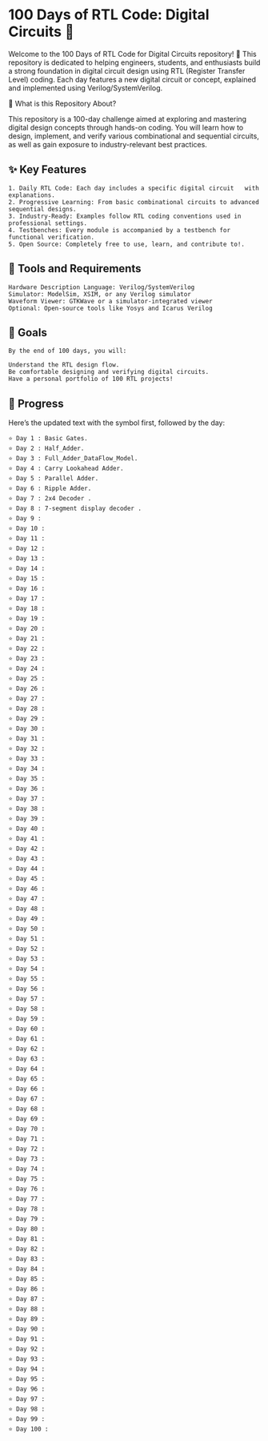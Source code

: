 
# 100 Days of RTL Code: Digital Circuits 🚀

Welcome to the 100 Days of RTL Code for Digital Circuits repository! 🎉 This repository is dedicated to helping engineers, students, and enthusiasts build a strong foundation in digital circuit design using RTL (Register Transfer Level) coding. Each day features a new digital circuit or concept, explained and implemented using Verilog/SystemVerilog.

📜 What is this Repository About?

This repository is a 100-day challenge aimed at exploring and mastering digital design concepts through hands-on coding. You will learn how to design, implement, and verify various combinational and sequential circuits, as well as gain exposure to industry-relevant best practices.

✨ Key Features
---
    1. Daily RTL Code: Each day includes a specific digital circuit   with explanations.
    2. Progressive Learning: From basic combinational circuits to advanced sequential designs.
    3. Industry-Ready: Examples follow RTL coding conventions used in professional settings.
    4. Testbenches: Every module is accompanied by a testbench for functional verification.
    5. Open Source: Completely free to use, learn, and contribute to!.


🔧 Tools and Requirements
---
    Hardware Description Language: Verilog/SystemVerilog
    Simulator: ModelSim, XSIM, or any Verilog simulator
    Waveform Viewer: GTKWave or a simulator-integrated viewer
    Optional: Open-source tools like Yosys and Icarus Verilog


  🎯 Goals
---
    By the end of 100 days, you will:

    Understand the RTL design flow.
    Be comfortable designing and verifying digital circuits.
    Have a personal portfolio of 100 RTL projects!


  📅 Progress
  ---
  Here’s the updated text with the symbol first, followed by the day:

    ⭐ Day 1 : Basic Gates.
    ⭐ Day 2 : Half_Adder.
    ⭐ Day 3 : Full_Adder_DataFlow_Model.
    ⭐ Day 4 : Carry Lookahead Adder.
    ⭐ Day 5 : Parallel Adder.
    ⭐ Day 6 : Ripple Adder.
    ⭐ Day 7 : 2x4 Decoder .
    ⭐ Day 8 : 7-segment display decoder .
    ⭐ Day 9 :
    ⭐ Day 10 :
    ⭐ Day 11 :
    ⭐ Day 12 :
    ⭐ Day 13 :
    ⭐ Day 14 :
    ⭐ Day 15 :
    ⭐ Day 16 :
    ⭐ Day 17 :
    ⭐ Day 18 :
    ⭐ Day 19 :
    ⭐ Day 20 :
    ⭐ Day 21 :
    ⭐ Day 22 :
    ⭐ Day 23 :
    ⭐ Day 24 :
    ⭐ Day 25 :
    ⭐ Day 26 :
    ⭐ Day 27 :
    ⭐ Day 28 :
    ⭐ Day 29 :
    ⭐ Day 30 :
    ⭐ Day 31 :
    ⭐ Day 32 :
    ⭐ Day 33 :
    ⭐ Day 34 :
    ⭐ Day 35 :
    ⭐ Day 36 :
    ⭐ Day 37 :
    ⭐ Day 38 :
    ⭐ Day 39 :
    ⭐ Day 40 :
    ⭐ Day 41 :
    ⭐ Day 42 :
    ⭐ Day 43 :
    ⭐ Day 44 :
    ⭐ Day 45 :
    ⭐ Day 46 :
    ⭐ Day 47 :
    ⭐ Day 48 :
    ⭐ Day 49 :
    ⭐ Day 50 :
    ⭐ Day 51 :
    ⭐ Day 52 :
    ⭐ Day 53 :
    ⭐ Day 54 :
    ⭐ Day 55 :
    ⭐ Day 56 :
    ⭐ Day 57 :
    ⭐ Day 58 :
    ⭐ Day 59 :
    ⭐ Day 60 :
    ⭐ Day 61 :
    ⭐ Day 62 :
    ⭐ Day 63 :
    ⭐ Day 64 :
    ⭐ Day 65 :
    ⭐ Day 66 :
    ⭐ Day 67 :
    ⭐ Day 68 :
    ⭐ Day 69 :
    ⭐ Day 70 :
    ⭐ Day 71 :
    ⭐ Day 72 :
    ⭐ Day 73 :
    ⭐ Day 74 :
    ⭐ Day 75 :
    ⭐ Day 76 :
    ⭐ Day 77 :
    ⭐ Day 78 :
    ⭐ Day 79 :
    ⭐ Day 80 :
    ⭐ Day 81 :
    ⭐ Day 82 :
    ⭐ Day 83 :
    ⭐ Day 84 :
    ⭐ Day 85 :
    ⭐ Day 86 :
    ⭐ Day 87 :
    ⭐ Day 88 :
    ⭐ Day 89 :
    ⭐ Day 90 :
    ⭐ Day 91 :
    ⭐ Day 92 :
    ⭐ Day 93 :
    ⭐ Day 94 :
    ⭐ Day 95 :
    ⭐ Day 96 :
    ⭐ Day 97 :
    ⭐ Day 98 :
    ⭐ Day 99 :
    ⭐ Day 100 :
    
